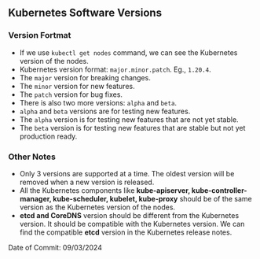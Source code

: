 ## Kubernetes Software Versions

### Version Fortmat
- If we use `kubectl get nodes` command, we can see the Kubernetes version of the nodes.
- Kubernetes version format: `major.minor.patch`. Eg., `1.20.4`.
- The `major` version for breaking changes.
- The `minor` version for new features.
- The `patch` version for bug fixes.
- There is also two more versions: `alpha` and `beta`.
- `alpha` and `beta` versions are for testing new features.
- The `alpha` version is for testing new features that are not yet stable.
- The `beta` version is for testing new features that are stable but not yet production ready.

### Other Notes
- Only 3 versions are supported at a time. The oldest version will be removed when a new version is released.
- All the Kubernetes components like **kube-apiserver, kube-controller-manager, kube-scheduler, kubelet, kube-proxy** should be of the same version as the Kubernetes version of the nodes.
- **etcd and CoreDNS** version should be different from the Kubernetes version. It should be compatible with the Kubernetes version. We can find the compatible **etcd** version in the Kubernetes release notes.

Date of Commit: 09/03/2024
